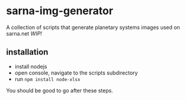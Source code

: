 # sarna-img-generator
A collection of scripts that generate planetary systems images used on sarna.net
_WIP!_

## installation
- install nodejs
- open console, navigate to the scripts subdirectory
- run `npm install node-xlsx`

You should be good to go after these steps.

